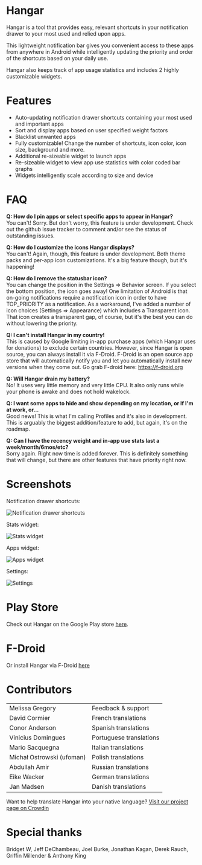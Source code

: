 Hangar
================

Hangar is a tool that provides easy, relevant shortcuts in your notification drawer to your most used and relied upon apps.

This lightweight notification bar gives you convenient access to these apps from anywhere in Android while intelligently updating the priority and order of the shortcuts based on your daily use.

Hangar also keeps track of app usage statistics and includes 2 highly customizable widgets.

Features
================

* Auto-updating notification drawer shortcuts containing your most used and important apps
* Sort and display apps based on user specified weight factors
* Blacklist unwanted apps
* Fully customizable!  Change the number of shortcuts, icon color, icon size, background and more.
* Additional re-sizeable widget to launch apps
* Re-sizeable widget to view app use statistics with color coded bar graphs
* Widgets intelligently scale according to size and device

FAQ
================

**Q: How do I pin apps or select specific apps to appear in Hangar?**  
You can't!  Sorry.  But don't worry, this feature is under development.  Check out the github issue tracker to comment and/or see the status of outstanding issues.

**Q: How do I customize the icons Hangar displays?**  
You can't!  Again, though, this feature is under development.  Both theme packs and per-app icon customizations.  It's a big feature though, but it's happening!

**Q: How do I remove the statusbar icon?**  
You can change the position in the Settings => Behavior screen. If you select the bottom position, the icon goes away!  One limitation of Android is that on-going notifications require a notification icon in order to have TOP_PRIORITY as a notification.  As a workaround, I've added a number of icon choices (Settings => Appearance) which includes a Transparent icon.  That icon creates a transparent gap, of course, but it's the best you can do without lowering the priority.

**Q: I can't install Hangar in my country!**  
This is caused by Google limiting in-app purchase apps (which Hangar uses for donations) to exclude certain countries.  However, since Hangar is open source, you can always install it via F-Droid.  F-Droid is an open source app store that will automatically notify you and let you automatically install new versions when they come out. Go grab F-droid here: https://f-droid.org

**Q: Will Hangar drain my battery?**  
No!  It uses very little memory and very little CPU.  It also only runs while your phone is awake and does not hold wakelock.

**Q: I want some apps to hide and show depending on my location, or if I'm at work, or...**  
Good news!  This is what I'm calling Profiles and it's also in development.  This is arguably the biggest addition/feature to add, but again, it's on the roadmap.

**Q: Can I have the recency weight and in-app use stats last a week/month/6mos/etc?**  
Sorry again.  Right now time is added forever.  This is definitely something that will change, but there are other features that have priority right now.

Screenshots
================

Notification drawer shortcuts:

  ![Notification drawer shortcuts](http://mimic.ca/~jeff/hangar/Hangar_1_notif.png)

Stats widget:

  ![Stats widget](http://mimic.ca/~jeff/hangar/Hangar_2_stats_widget.png)

Apps widget:

  ![Apps widget](http://mimic.ca/~jeff/hangar/Hangar_3_apps_widget.png)

Settings:

  ![Settings](http://mimic.ca/~jeff/hangar/Hangar_settings.png)

Play Store
================

Check out Hangar on the Google Play store [here](https://play.google.com/store/apps/details?id=ca.mimic.apphangar).

F-Droid
================

Or install Hangar via F-Droid [here](https://f-droid.org)

Contributors
================
<table>
  <tr>
    <td>
      Melissa Gregory
    </td><td>
    Feedback & support
    </td>
  </tr>
  <tr>
    <td>
      David Cormier 
    </td><td>
      French translations 
    </td>
  </tr>
  <tr>
    <td>
      Conor Anderson 
    </td><td>
      Spanish translations 
    </td>
  </tr>
  <tr>
    <td>
      Vinicius Domingues 
    </td><td>
      Portuguese translations 
    </td>
  </tr>
  <tr>
    <td>
      Mario Sacquegna 
    </td><td>
      Italian translations 
    </td>
  </tr>
  <tr>
    <td>
      Michał Ostrowski (ufoman) 
    </td><td>
      Polish translations 
    </td>
  </tr>
  <tr>
    <td>
      Abdullah Amir
    </td><td>
      Russian translations
    </td>
  </tr>
  <tr>
    <td>
      Eike Wacker
    </td><td>
      German translations
    </td>
  </tr>
  <tr>
    <td>
      Jan Madsen
    </td><td>
      Danish translations
    </td>
  </tr>
</table>

Want to help translate Hangar into your native language?  [Visit our project page on Crowdin](https://crowdin.net/project/hangar)

Special thanks
================
Bridget W, Jeff DeChambeau, Joel Burke, Jonathan Kagan, Derek Rauch, Griffin Millender &amp; Anthony King

